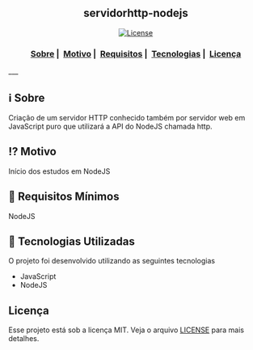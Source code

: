 <h2 align="center">servidorhttp-nodejs</h2>

<p align="center">
  <a href="LICENSE">
    <img alt="License" src="https://img.shields.io/badge/license-MIT-%23F8952D">
  </a>
</p>

<h3 align="center">
  <a href="#information_source-sobre">Sobre</a>&nbsp;|&nbsp;
  <a href="#interrobang-motivo">Motivo</a>&nbsp;|&nbsp;
  <a href="#seedling-requisitos-mínimos">Requisitos</a>&nbsp;|&nbsp;
  <a href="#rocket-tecnologias-utilizadas">Tecnologias</a>&nbsp;|&nbsp;
  <a href="#licença">Licença</a>
</h3>
___

## :information_source: Sobre

Criação de um servidor HTTP conhecido também por servidor web em JavaScript puro que utilizará a API do NodeJS chamada http. 

## :interrobang: Motivo

Início dos estudos em NodeJS

## :seedling: Requisitos Mínimos

NodeJS

## :rocket: Tecnologias Utilizadas 

O projeto foi desenvolvido utilizando as seguintes tecnologias

- JavaScript
- NodeJS


## Licença 

Esse projeto está sob a licença MIT. Veja o arquivo [LICENSE](LICENSE) para mais detalhes.